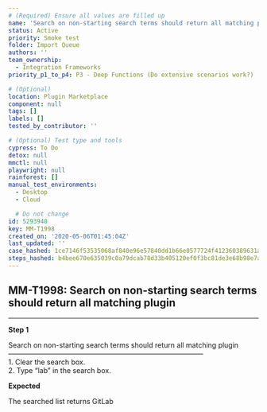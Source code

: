 ```yaml
---
# (Required) Ensure all values are filled up
name: 'Search on non-starting search terms should return all matching plugin'
status: Active
priority: Smoke test
folder: Import Queue
authors: ''
team_ownership:
  - Integration Frameworks
priority_p1_to_p4: P3 - Deep Functions (Do extensive scenarios work?)

# (Optional)
location: Plugin Marketplace
component: null
tags: []
labels: []
tested_by_contributor: ''

# (Optional) Test type and tools
cypress: To Do
detox: null
mmctl: null
playwright: null
rainforest: []
manual_test_environments:
  - Desktop
  - Cloud

  # Do not change
id: 5293940
key: MM-T1998
created_on: '2020-05-06T01:45:04Z'
last_updated: ''
case_hashed: 1ce7146f53535068af840e96e57840dd1b66e0577724f412360389631ad61fa32750f8ade71588766675ce9815e7a7b9
steps_hashed: b4bee670e635039c0a79dcab78d33b405120ef0f3bc81de3e68b98e7a78fb76d55310c2834abca89a2e725bd848e526a
---
```


<!-- (Auto-generated) Based on frontmatter's "key" and "name" -->

## MM-T1998: Search on non-starting search terms should return all matching plugin

---

**Step 1**

Search on non-starting search terms should return all matching plugin\
————————————————————————————\
1\. Clear the search box.\
2\. Type “lab” in the search box.

**Expected**

The searched list returns GitLab

